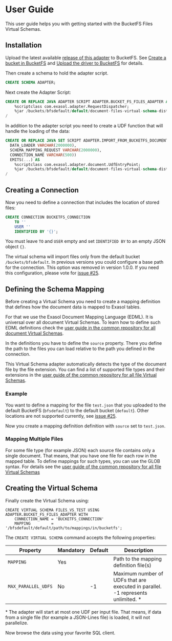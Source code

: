 # User Guide

This user guide helps you with getting started with the BucketFS Files Virtual Schemas.

## Installation

Upload the latest available [release of this adapter](https://github.com/exasol/bucketfs-document-files-virtual-schema/releases) to BucketFS. See [Create a bucket in BucketFS](https://docs.exasol.com/administration/on-premise/bucketfs/create_new_bucket_in_bucketfs_service.htm) and [Upload the driver to BucketFS](https://docs.exasol.com/administration/on-premise/bucketfs/accessfiles.htm) for details.

Then create a schema to hold the adapter script.

```sql
CREATE SCHEMA ADAPTER;
```

Next create the Adapter Script:

```sql
CREATE OR REPLACE JAVA ADAPTER SCRIPT ADAPTER.BUCKET_FS_FILES_ADAPTER AS
    %scriptclass com.exasol.adapter.RequestDispatcher;
    %jar /buckets/bfsdefault/default/document-files-virtual-schema-dist-8.0.2-bucketfs-2.0.2.jar;
/
```

In addition to the adapter script you need to create a UDF function that will handle the loading of the data:

```sql
CREATE OR REPLACE JAVA SET SCRIPT ADAPTER.IMPORT_FROM_BUCKETFS_DOCUMENT_FILES(
  DATA_LOADER VARCHAR(2000000),
  SCHEMA_MAPPING_REQUEST VARCHAR(2000000),
  CONNECTION_NAME VARCHAR(500))
  EMITS(...) AS
    %scriptclass com.exasol.adapter.document.UdfEntryPoint;
    %jar /buckets/bfsdefault/default/document-files-virtual-schema-dist-8.0.2-bucketfs-2.0.2.jar;
/
```

## Creating a Connection

Now you need to define a connection that includes the location of stored files:

```sql
CREATE CONNECTION BUCKETFS_CONNECTION
    TO ''
    USER ''
    IDENTIFIED BY '{}';
```

You must leave `TO` and `USER` empty and set `IDENTIFIED BY` to an empty JSON object `{}`.

The virtual schema will import files only from the default bucket `/buckets/bfsdefault`. In previous versions you could configure a base path for the connection. This option was removed in version 1.0.0. If you need this configuration, please vote for [issue #25](https://github.com/exasol/bucketfs-document-files-virtual-schema/issues/25).

## Defining the Schema Mapping

Before creating a Virtual Schema you need to create a mapping definition that defines how the document data is mapped to Exasol tables.

For that we use the Exasol Document Mapping Language (EDML). It is universal over all document Virtual Schemas. To learn how to define such EDML definitions check the [user guide in the common repository for all document Virtual Schemas](https://github.com/exasol/virtual-schema-common-document/blob/main/doc/user_guide/edml_user_guide.md).

In the definitions you have to define the `source` property. There you define the path to the files you can load relative to the path you defined in the connection.

This Virtual Schema adapter automatically detects the type of the document file by the file extension. You can find a list of supported file types and their extensions in the [user guide of the common repository for all file Virtual Schemas](https://github.com/exasol/virtual-schema-common-document-files/blob/main/doc/user_guide/user_guide.md).

### Example

You want to define a mapping for the file `test.json` that you uploaded to the default BucketFS (`bfsdefault`) to the default bucket (`default`). Other locations are not supported currently, see [issue #25](https://github.com/exasol/bucketfs-document-files-virtual-schema/issues/25).

Now you create a mapping definition definition with `source` set to `test.json`.

### Mapping Multiple Files

For some file type (for example JSON) each source file contains only a single document. That means, that you have one file for each row in the mapped table. To define mappings for such types, you can use the GLOB syntax. For details see the [user guide of the common repository for all file Virtual Schemas](https://github.com/exasol/virtual-schema-common-document-files/blob/main/doc/user_guide/user_guide.md#mapping-multiple-files)

## Creating the Virtual Schema

Finally create the Virtual Schema using:

```
CREATE VIRTUAL SCHEMA FILES_VS_TEST USING ADAPTER.BUCKET_FS_FILES_ADAPTER WITH
    CONNECTION_NAME = 'BUCKETFS_CONNECTION'
    MAPPING         = '/bfsdefault/default/path/to/mappings/in/bucketfs';
```

The `CREATE VIRTUAL SCHEMA` command accepts the following properties:

| Property          | Mandatory   |  Default      |   Description                                                                   |
|-------------------|-------------|---------------|---------------------------------------------------------------------------------|
|`MAPPING`          | Yes         |               | Path to the mapping definition file(s)                                          |
|`MAX_PARALLEL_UDFS`| No          | -1            | Maximum number of UDFs that are executed in parallel. -1 represents unlimited. *| 

\* The adapter will start at most one UDF per input file. That means, if data from a single file (for example a JSON-Lines file) is loaded, it will not parallelize.

Now browse the data using your favorite SQL client.
